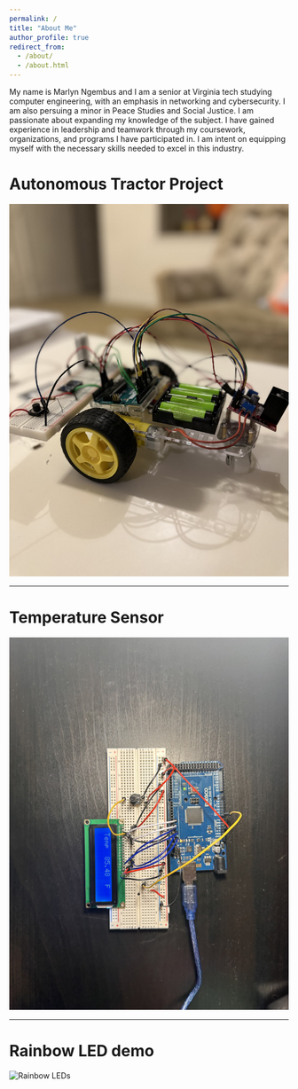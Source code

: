 ```yaml
---
permalink: /
title: "About Me"
author_profile: true
redirect_from: 
  - /about/
  - /about.html
---
```


My name is Marlyn Ngembus and I  am a senior at Virginia tech studying computer engineering, with an emphasis in networking and cybersecurity. I am also persuing a minor in Peace Studies and Social Justice. I am passionate about expanding my knowledge of the subject. I have gained experience in leadership and teamwork through my coursework, organizations, and programs I have participated in. I am intent on equipping myself with the necessary skills needed to excel in this industry. 


Autonomous Tractor Project
======
![Autonomous Tractor Project](/images/IMG_0082.jpg)

------
Temperature Sensor
======
![Temperature Sensor](/images/IMG_2137.jpg)

------
Rainbow LED demo
======
![Rainbow LEDs](/images/IMG_2150.jpg)



